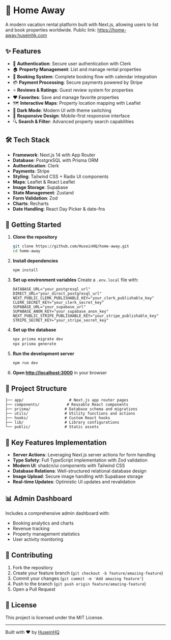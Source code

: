# 🏡 Home Away

A modern vacation rental platform built with Next.js, allowing users to list and book properties worldwide.
Public link: https://home-away.huseinhk.com

## ✨ Features

- 🔐 **Authentication**: Secure user authentication with Clerk
- 🏠 **Property Management**: List and manage rental properties
- 📅 **Booking System**: Complete booking flow with calendar integration
- 💳 **Payment Processing**: Secure payments powered by Stripe
- ⭐ **Reviews & Ratings**: Guest review system for properties
- ❤️ **Favorites**: Save and manage favorite properties
- 🗺️ **Interactive Maps**: Property location mapping with Leaflet
- 🌙 **Dark Mode**: Modern UI with theme switching
- 📱 **Responsive Design**: Mobile-first responsive interface
- 🔍 **Search & Filter**: Advanced property search capabilities

## 🛠️ Tech Stack

- **Framework**: Next.js 14 with App Router
- **Database**: PostgreSQL with Prisma ORM
- **Authentication**: Clerk
- **Payments**: Stripe
- **Styling**: Tailwind CSS + Radix UI components
- **Maps**: Leaflet & React Leaflet
- **Image Storage**: Supabase
- **State Management**: Zustand
- **Form Validation**: Zod
- **Charts**: Recharts
- **Date Handling**: React Day Picker & date-fns

## 🚀 Getting Started

1. **Clone the repository**

   ```bash
   git clone https://github.com/HuseinHQ/home-away.git
   cd home-away
   ```

2. **Install dependencies**

   ```bash
   npm install
   ```

3. **Set up environment variables**
   Create a `.env.local` file with:

   ```env
   DATABASE_URL="your_postgresql_url"
   DIRECT_URL="your_direct_postgresql_url"
   NEXT_PUBLIC_CLERK_PUBLISHABLE_KEY="your_clerk_publishable_key"
   CLERK_SECRET_KEY="your_clerk_secret_key"
   SUPABASE_URL="your_supabase_url"
   SUPABASE_ANON_KEY="your_supabase_anon_key"
   NEXT_PUBLIC_STRIPE_PUBLISHABLE_KEY="your_stripe_publishable_key"
   STRIPE_SECRET_KEY="your_stripe_secret_key"
   ```

4. **Set up the database**

   ```bash
   npx prisma migrate dev
   npx prisma generate
   ```

5. **Run the development server**

   ```bash
   npm run dev
   ```

6. **Open [http://localhost:3000](http://localhost:3000)** in your browser

## 📁 Project Structure

```
├── app/                    # Next.js app router pages
├── components/            # Reusable React components
├── prisma/               # Database schema and migrations
├── utils/                # Utility functions and actions
├── hooks/                # Custom React hooks
├── lib/                  # Library configurations
└── public/               # Static assets
```

## 🔧 Key Features Implementation

- **Server Actions**: Leveraging Next.js server actions for form handling
- **Type Safety**: Full TypeScript implementation with Zod validation
- **Modern UI**: shadcn/ui components with Tailwind CSS
- **Database Relations**: Well-structured relational database design
- **Image Upload**: Secure image handling with Supabase storage
- **Real-time Updates**: Optimistic UI updates and revalidation

## 📊 Admin Dashboard

Includes a comprehensive admin dashboard with:

- Booking analytics and charts
- Revenue tracking
- Property management statistics
- User activity monitoring

## 🤝 Contributing

1. Fork the repository
2. Create your feature branch (`git checkout -b feature/amazing-feature`)
3. Commit your changes (`git commit -m 'Add amazing feature'`)
4. Push to the branch (`git push origin feature/amazing-feature`)
5. Open a Pull Request

## 📄 License

This project is licensed under the MIT License.

---

Built with ❤️ by [HuseinHQ](https://github.com/HuseinHQ)

